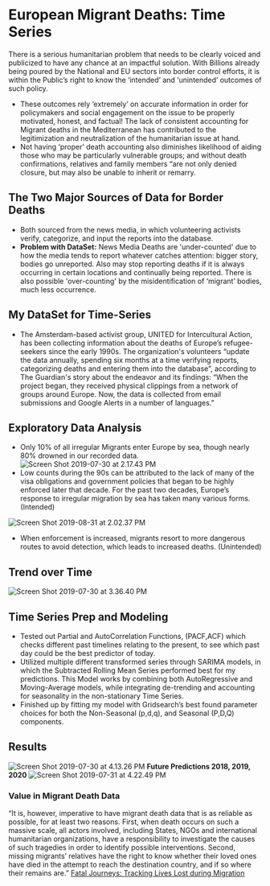 # European Migrant Deaths: Time Series
There is a serious humanitarian problem that needs to be clearly voiced and publicized to have any chance at an impactful solution. With Billions already being poured by the National and EU sectors into border control efforts, it is within the Public’s right to know the ‘intended’ and ‘unintended’ outcomes of such policy.
* These outcomes rely ‘extremely’ on accurate information in order for policymakers and social engagement on the issue to be properly motivated, honest, and factual! The lack of consistent accounting for Migrant deaths in the Mediterranean has contributed to the legitimization and neutralization of the humanitarian issue at hand.
* Not having ‘proper’ death accounting also diminishes likelihood of aiding those who may be particularly vulnerable groups; and without death confirmations, relatives and family members “are not only denied closure, but may also be unable to inherit or remarry.

## The Two Major Sources of Data for Border Deaths
* Both sourced from the news media, in which volunteering activists verify, categorize, and input the reports into the database.
* **Problem with DataSet:** News Media
Deaths are 'under-counted' due to how the media tends to report whatever catches attention: bigger story, bodies go unreported. Also may stop reporting deaths if it is always occurring in certain locations and continually being reported.
There is also possible 'over-counting' by the misidentification of ‘migrant’ bodies, much less occurrence.

## My DataSet for Time-Series
* The Amsterdam-based activist group, UNITED for Intercultural Action, has been collecting information about the deaths of Europe’s refugee-seekers since the early 1990s. The organization's volunteers “update the data annually, spending six months at a time verifying reports, categorizing deaths and entering them into the database”, according to The Guardian's story about the endeavor and its findings: “When the project began, they received physical clippings from a network of groups around Europe. Now, the data is collected from email submissions and Google Alerts in a number of languages.”

## Exploratory Data Analysis
* Only 10% of all irregular Migrants enter Europe by sea, though nearly 80% drowned in our recorded data.
![Screen Shot 2019-07-30 at 2.17.43 PM](https://github.com/klemma14/European-Migrant-Deaths-Time-Series-/blob/master/Visuals/Screen%20Shot%202019-07-30%20at%202.17.43%20PM.png)
* Low counts during the 90s can be attributed to the lack of many of the visa obligations and government policies that began to be highly enforced later that decade.
For the past two decades, Europe’s response to irregular migration by sea has taken many various forms. (Intended)

![Screen Shot 2019-08-31 at 2.02.37 PM](https://github.com/klemma14/European-Migrant-Deaths-Time-Series-/blob/master/Visuals/Screen%20Shot%202019-08-31%20at%202.02.37%20PM.png)
* When enforcement is increased, migrants resort to more dangerous routes to avoid detection, which leads to increased deaths. (Unintended)

## Trend over Time
![Screen Shot 2019-07-30 at 3.36.40 PM](https://github.com/klemma14/European-Migrant-Deaths-Time-Series-/blob/master/Visuals/Screen%20Shot%202019-07-30%20at%203.36.40%20PM.png)

## Time Series Prep and Modeling
* Tested out Partial and AutoCorrelation Functions, (PACF,ACF) which checks different past timelines relating to the present, to see which past day could be the best predictor of today.
* Utilized multiple different transformed series through SARIMA models, in which the Subtracted Rolling Mean Series performed best for my predictions. This Model works by combining both AutoRegressive and Moving-Average models, while integrating de-trending and accounting for seasonality in the non-stationary Time Series.
* Finished up by fitting my model with Gridsearch’s best found parameter choices for both the Non-Seasonal (p,d,q), and Seasonal (P,D,Q) components.
## Results
![Screen Shot 2019-07-30 at 4.13.26 PM](https://github.com/klemma14/European-Migrant-Deaths-Time-Series-/blob/master/Visuals/Screen%20Shot%202019-07-30%20at%204.13.26%20PM.png)
**Future Predictions 2018, 2019, 2020**
![Screen Shot 2019-07-31 at 4.22.49 PM](https://github.com/klemma14/European-Migrant-Deaths-Time-Series-/blob/master/Visuals/Screen%20Shot%202019-07-31%20at%204.22.49%20PM.png)
### Value in Migrant Death Data
“It is, however, imperative to have migrant death data that is as reliable as possible, for at least two reasons. First, when death occurs on such a massive scale, all actors involved, including States, NGOs and international humanitarian organizations, have a responsibility to investigate the causes of such tragedies in order to identify possible interventions. Second, missing migrants’ relatives have the right to know whether their loved ones have died in the attempt to reach the destination country, and if so where their remains are.”
[Fatal Journeys: Tracking Lives Lost during Migration](https://publications.iom.int/system/files/pdf/fataljourneys_countingtheuncounted.pdf#page=104)
